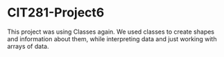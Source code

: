 # CIT281-Project6

This project was using Classes again. 
We used classes to create shapes and information about them, while interpreting data and just working with arrays of data. 
